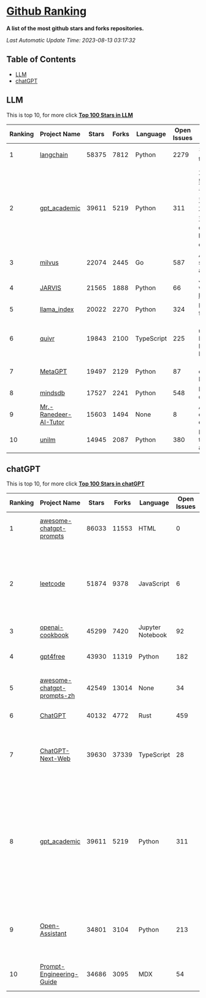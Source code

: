 [Github Ranking](./README.md)
==========

**A list of the most github stars and forks repositories.**

*Last Automatic Update Time: 2023-08-13 03:17:32*

## Table of Contents
 * [LLM](#LLM)
 * [chatGPT](#chatGPT)

## LLM

This is top 10, for more click **[Top 100 Stars in LLM](Top100/LLM.md)**

| Ranking | Project Name | Stars | Forks | Language | Open Issues | Description | Last Commit |
| ------- | ------------ | ----- | ----- | -------- | ----------- | ----------- | ----------- |
| 1 | [langchain](https://github.com/langchain-ai/langchain) | 58375 | 7812 | Python | 2279 | ⚡ Building applications with LLMs through composability ⚡ | 2023-08-13T01:57:08Z |
| 2 | [gpt_academic](https://github.com/binary-husky/gpt_academic) | 39611 | 5219 | Python | 311 | 为ChatGPT/GLM提供图形交互界面，特别优化论文阅读/润色/写作体验，模块化设计，支持自定义快捷按钮&函数插件，支持Python和C++等项目剖析&自译解功能，PDF/LaTex论文翻译&总结功能，支持并行问询多种LLM模型，支持清华chatglm2等本地模型。兼容复旦MOSS, llama, rwkv, newbing, claude, claude2等 | 2023-08-12T12:28:26Z |
| 3 | [milvus](https://github.com/milvus-io/milvus) | 22074 | 2445 | Go | 587 | A cloud-native vector database, storage for next generation AI applications | 2023-08-13T02:57:05Z |
| 4 | [JARVIS](https://github.com/microsoft/JARVIS) | 21565 | 1888 | Python | 66 | JARVIS, a system to connect LLMs with ML community. Paper: https://arxiv.org/pdf/2303.17580.pdf | 2023-07-28T09:59:24Z |
| 5 | [llama_index](https://github.com/jerryjliu/llama_index) | 20022 | 2270 | Python | 324 | LlamaIndex (GPT Index) is a data framework for your LLM applications | 2023-08-13T00:59:08Z |
| 6 | [quivr](https://github.com/StanGirard/quivr) | 19843 | 2100 | TypeScript | 225 | 🧠 Dump all your files and chat with it using your Generative AI Second Brain using LLMs ( GPT 3.5/4, Private, Anthropic, VertexAI ) & Embeddings 🧠  | 2023-08-12T20:02:59Z |
| 7 | [MetaGPT](https://github.com/geekan/MetaGPT) | 19497 | 2129 | Python | 87 | 🌟 The Multi-Agent Framework: Given one line Requirement, return PRD, Design, Tasks, Repo | 2023-08-12T16:14:53Z |
| 8 | [mindsdb](https://github.com/mindsdb/mindsdb) | 17527 | 2241 | Python | 548 | MindsDB connects AI models to databases. | 2023-08-11T20:12:59Z |
| 9 | [Mr.-Ranedeer-AI-Tutor](https://github.com/JushBJJ/Mr.-Ranedeer-AI-Tutor) | 15603 | 1494 | None | 8 | A GPT-4 AI Tutor Prompt for customizable personalized learning experiences. | 2023-07-15T10:58:29Z |
| 10 | [unilm](https://github.com/microsoft/unilm) | 14945 | 2087 | Python | 380 | Large-scale Self-supervised Pre-training Across Tasks, Languages, and Modalities | 2023-08-11T14:21:40Z |


## chatGPT

This is top 10, for more click **[Top 100 Stars in chatGPT](Top100/chatGPT.md)**

| Ranking | Project Name | Stars | Forks | Language | Open Issues | Description | Last Commit |
| ------- | ------------ | ----- | ----- | -------- | ----------- | ----------- | ----------- |
| 1 | [awesome-chatgpt-prompts](https://github.com/f/awesome-chatgpt-prompts) | 86033 | 11553 | HTML | 0 | This repo includes ChatGPT prompt curation to use ChatGPT better. | 2023-08-11T13:51:44Z |
| 2 | [leetcode](https://github.com/azl397985856/leetcode) | 51874 | 9378 | JavaScript | 6 | 推荐免费ChatGPT网站：www.lintcode.com/chat-gpt?utm_source=tf-github-lucifer  LeetCode Solutions: A Record of My Problem Solving Journey.( leetcode题解，记录自己的leetcode解题之路。) | 2023-08-10T00:51:55Z |
| 3 | [openai-cookbook](https://github.com/openai/openai-cookbook) | 45299 | 7420 | Jupyter Notebook | 92 | Examples and guides for using the OpenAI API | 2023-08-12T23:07:26Z |
| 4 | [gpt4free](https://github.com/xtekky/gpt4free) | 43930 | 11319 | Python | 182 | The official gpt4free repository \| various collection of powerful language models | 2023-08-12T09:50:01Z |
| 5 | [awesome-chatgpt-prompts-zh](https://github.com/PlexPt/awesome-chatgpt-prompts-zh) | 42549 | 13014 | None | 34 | ChatGPT 中文调教指南。各种场景使用指南。学习怎么让它听你的话。 | 2023-08-08T04:36:57Z |
| 6 | [ChatGPT](https://github.com/lencx/ChatGPT) | 40132 | 4772 | Rust | 459 | 🔮 ChatGPT Desktop Application (Mac, Windows and Linux) | 2023-08-03T13:51:54Z |
| 7 | [ChatGPT-Next-Web](https://github.com/Yidadaa/ChatGPT-Next-Web) | 39630 | 37339 | TypeScript | 28 | A well-designed cross-platform ChatGPT UI (Web / PWA / Linux / Win / MacOS). 一键拥有你自己的跨平台 ChatGPT 应用。 | 2023-08-12T18:47:08Z |
| 8 | [gpt_academic](https://github.com/binary-husky/gpt_academic) | 39611 | 5219 | Python | 311 | 为ChatGPT/GLM提供图形交互界面，特别优化论文阅读/润色/写作体验，模块化设计，支持自定义快捷按钮&函数插件，支持Python和C++等项目剖析&自译解功能，PDF/LaTex论文翻译&总结功能，支持并行问询多种LLM模型，支持清华chatglm2等本地模型。兼容复旦MOSS, llama, rwkv, newbing, claude, claude2等 | 2023-08-12T12:28:26Z |
| 9 | [Open-Assistant](https://github.com/LAION-AI/Open-Assistant) | 34801 | 3104 | Python | 213 | OpenAssistant is a chat-based assistant that understands tasks, can interact with third-party systems, and retrieve information dynamically to do so. | 2023-08-12T21:44:29Z |
| 10 | [Prompt-Engineering-Guide](https://github.com/dair-ai/Prompt-Engineering-Guide) | 34686 | 3095 | MDX | 54 | 🐙 Guides, papers, lecture, notebooks and resources for prompt engineering | 2023-08-12T17:38:07Z |

